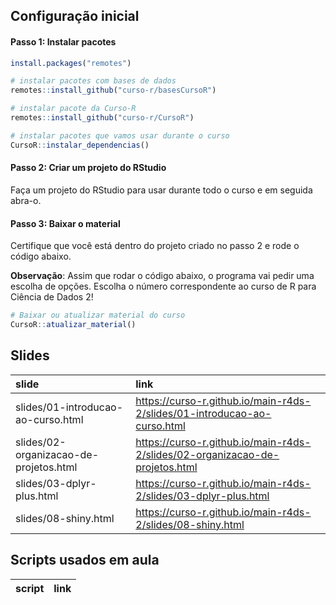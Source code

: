 
<!-- README.md is generated from README.Rmd. Please edit that file -->

## Configuração inicial

#### Passo 1: Instalar pacotes

``` r
install.packages("remotes")

# instalar pacotes com bases de dados
remotes::install_github("curso-r/basesCursoR")

# instalar pacote da Curso-R
remotes::install_github("curso-r/CursoR")

# instalar pacotes que vamos usar durante o curso
CursoR::instalar_dependencias()
```

#### Passo 2: Criar um projeto do RStudio

Faça um projeto do RStudio para usar durante todo o curso e em seguida
abra-o.

#### Passo 3: Baixar o material

Certifique que você está dentro do projeto criado no passo 2 e rode o
código abaixo.

**Observação**: Assim que rodar o código abaixo, o programa vai pedir
uma escolha de opções. Escolha o número correspondente ao curso de R
para Ciência de Dados 2\!

``` r
# Baixar ou atualizar material do curso
CursoR::atualizar_material()
```

## Slides

| slide                                  | link                                                                           |
| :------------------------------------- | :----------------------------------------------------------------------------- |
| slides/01-introducao-ao-curso.html     | <https://curso-r.github.io/main-r4ds-2/slides/01-introducao-ao-curso.html>     |
| slides/02-organizacao-de-projetos.html | <https://curso-r.github.io/main-r4ds-2/slides/02-organizacao-de-projetos.html> |
| slides/03-dplyr-plus.html              | <https://curso-r.github.io/main-r4ds-2/slides/03-dplyr-plus.html>              |
| slides/08-shiny.html                   | <https://curso-r.github.io/main-r4ds-2/slides/08-shiny.html>                   |

## Scripts usados em aula

| script | link |
| :----- | :--- |
